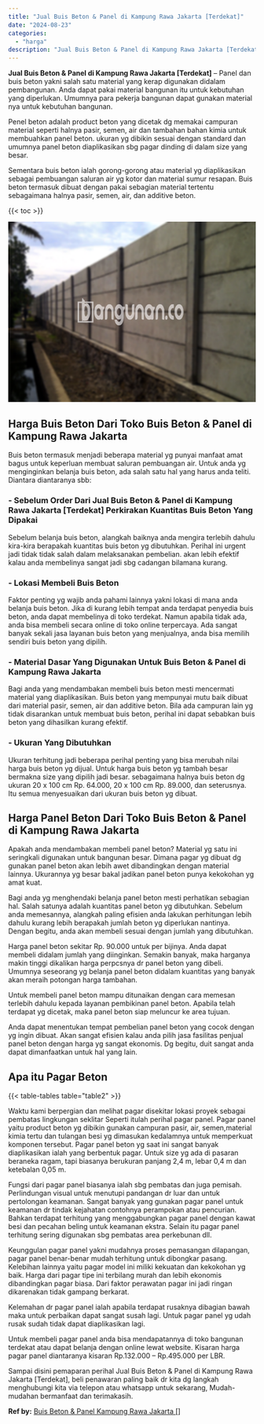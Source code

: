 ```yaml
---
title: "Jual Buis Beton & Panel di Kampung Rawa Jakarta [Terdekat]"
date: "2024-08-23"
categories: 
  - "harga"
description: "Jual Buis Beton & Panel di Kampung Rawa Jakarta [Terdekat]. Sampai disini pemaparan perihal Jual Buis Beton & Panel di Kampung Rawa Jakarta [Terdekat], bel..."
---
```


**Jual Buis Beton & Panel di Kampung Rawa Jakarta \[Terdekat\]** – Panel dan buis beton yakni salah satu material yang kerap digunakan didalam pembangunan. Anda dapat pakai material bangunan itu untuk kebutuhan yang diperlukan. Umumnya para pekerja bangunan dapat gunakan material nya untuk kebutuhan bangunan.

Penel beton adalah product beton yang dicetak dg memakai campuran material seperti halnya pasir, semen, air dan tambahan bahan kimia untuk membuahkan panel beton. ukuran yg dibikin sesuai dengan standard dan umumnya panel beton diaplikasikan sbg pagar dinding di dalam size yang besar.

Sementara buis beton ialah gorong-gorong atau material yg diaplikasikan sebagai pembuangan saluran air yg kotor dan material sumur resapan. Buis beton termasuk dibuat dengan pakai sebagian material tertentu sebagaimana halnya pasir, semen, air, dan additive beton.

{{< toc >}}

![Jual Buis Beton & Panel di Kampung Rawa Jakarta [Terdekat]](/images/jual-panel-buis-beton-murah-37.png)

## Harga Buis Beton Dari Toko Buis Beton & Panel di Kampung Rawa Jakarta

Buis beton termasuk menjadi beberapa material yg punyai manfaat amat bagus untuk keperluan membuat saluran pembuangan air. Untuk anda yg menginginkan belanja buis beton, ada salah satu hal yang harus anda teliti. Diantara diantaranya sbb:

### \- Sebelum Order Dari Jual Buis Beton & Panel di Kampung Rawa Jakarta \[Terdekat\] Perkirakan Kuantitas Buis Beton Yang Dipakai

Sebelum belanja buis beton, alangkah baiknya anda mengira terlebih dahulu kira-kira berapakah kuantitas buis beton yg dibutuhkan. Perihal ini urgent jadi tidak tidak salah dalam melaksanakan pembelian. akan lebih efektif kalau anda membelinya sangat jadi sbg cadangan bilamana kurang.

### \- Lokasi Membeli Buis Beton

Faktor penting yg wajib anda pahami lainnya yakni lokasi di mana anda belanja buis beton. Jika di kurang lebih tempat anda terdapat penyedia buis beton, anda dapat membelinya di toko terdekat. Namun apabila tidak ada, anda bisa membeli secara online di toko online terpercaya. Ada sangat banyak sekali jasa layanan buis beton yang menjualnya, anda bisa memilih sendiri buis beton yang dipilih.

### \- Material Dasar Yang Digunakan Untuk Buis Beton & Panel di Kampung Rawa Jakarta

Bagi anda yang mendambakan membeli buis beton mesti mencermati material yang diaplikasikan. Buis beton yang mempunyai mutu baik dibuat dari material pasir, semen, air dan additive beton. Bila ada campuran lain yg tidak disarankan untuk membuat buis beton, perihal ini dapat sebabkan buis beton yang dihasilkan kurang efektif.

### \- Ukuran Yang Dibutuhkan

Ukuran terhitung jadi beberapa perihal penting yang bisa merubah nilai harga buis beton yg dijual. Untuk harga buis beton yg tambah besar bermakna size yang dipilih jadi besar. sebagaimana halnya buis beton dg ukuran 20 x 100 cm Rp. 64.000, 20 x 100 cm Rp. 89.000, dan seterusnya. Itu semua menyesuaikan dari ukuran buis beton yg dibuat.

## Harga Panel Beton Dari Toko Buis Beton & Panel di Kampung Rawa Jakarta

Apakah anda mendambakan membeli panel beton? Material yg satu ini seringkali digunakan untuk bangunan besar. Dimana pagar yg dibuat dg gunakan panel beton akan lebih awet dibandingkan dengan material lainnya. Ukurannya yg besar bakal jadikan panel beton punya kekokohan yg amat kuat.

Bagi anda yg menghendaki belanja panel beton mesti perhatikan sebagian hal. Salah satunya adalah kuantitas panel beton yg dibutuhkan. Sebelum anda memesannya, alangkah paling efisien anda lakukan perhitungan lebih dahulu kurang lebih berapakah jumlah beton yg diperlukan nantinya. Dengan begitu, anda akan membeli sesuai dengan jumlah yang dibutuhkan.

Harga panel beton sekitar Rp. 90.000 untuk per bijinya. Anda dapat membeli didalam jumlah yang diinginkan. Semakin banyak, maka harganya makin tinggi dikalikan harga perpcsnya dr panel beton yang dibeli. Umumnya seseorang yg belanja panel beton didalam kuantitas yang banyak akan meraih potongan harga tambahan.

Untuk membeli panel beton mampu ditunaikan dengan cara memesan terlebih dahulu kepada layanan pembikinan panel beton. Apabila telah terdapat yg dicetak, maka panel beton siap meluncur ke area tujuan.

Anda dapat menentukan tempat pembelian panel beton yang cocok dengan yg ingin dibuat. Akan sangat efisien kalau anda pilih jasa fasilitas penjual panel beton dengan harga yg sangat ekonomis. Dg begitu, duit sangat anda dapat dimanfaatkan untuk hal yang lain.

## Apa itu Pagar Beton

{{< table-tables table="table2" >}}

Waktu kami berpergian dan melihat pagar disekitar lokasi proyek sebagai pembatas lingkungan seklitar Seperti itulah perihal pagar panel. Pagar panel yaitu product beton yg dibikin gunakan campuran pasir, air, semen,material kimia tertu dan tulangan besi yg dimasukan kedalamnya untuk memperkuat komponen tersebut. Pagar panel beton yg saat ini sangat banyak diaplikasikan ialah yang berbentuk pagar. Untuk size yg ada di pasaran beraneka ragam, tapi biasanya berukuran panjang 2,4 m, lebar 0,4 m dan ketebalan 0,05 m.

Fungsi dari pagar panel biasanya ialah sbg pembatas dan juga pemisah. Perlindungan visual untuk menutupi pandangan dr luar dan untuk pertolongan keamanan. Sangat banyak yang gunakan pagar panel untuk keamanan dr tindak kejahatan contohnya perampokan atau pencurian. Bahkan terdapat terhitung yang menggabungkan pagar panel dengan kawat besi dan pecahan beling untuk keamanan ekstra. Selain itu pagar panel terhitung sering digunakan sbg pembatas area perkebunan dll.

Keunggulan pagar panel yakni mudahnya proses pemasangan dilapangan, pagar panel benar-benar mudah terhitung untuk dibongkar pasang. Kelebihan lainnya yaitu pagar model ini miliki kekuatan dan kekokohan yg baik. Harga dari pagar tipe ini terbilang murah dan lebih ekonomis dibandingkan pagar biasa. Dari faktor perawatan pagar ini jadi ringan dikarenakan tidak gampang berkarat.

Kelemahan dr pagar panel ialah apabila terdapat rusaknya dibagian bawah maka untuk perbaikan dapat sangat susah lagi. Untuk pagar panel yg udah rusak sudah tidak dapat diaplikasikan lagi.

Untuk membeli pagar panel anda bisa mendapatannya di toko bangunan terdekat atau dapat belanja dengan online lewat website. Kisaran harga pagar panel diantaranya kisaran Rp.132.000 – Rp.495.000 per LBR.

Sampai disini pemaparan perihal Jual Buis Beton & Panel di Kampung Rawa Jakarta \[Terdekat\], beli penawaran paling baik dr kita dg langkah menghubungi kita via telepon atau whatsapp untuk sekarang, Mudah-mudahan bermanfaat dan terimakasih.

**Ref by:** [Buis Beton & Panel Kampung Rawa Jakarta []](https://id.wikipedia.org/wiki/Buis)
